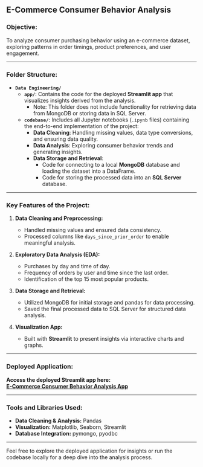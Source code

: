 ## **E-Commerce Consumer Behavior Analysis**  

### **Objective:**  
To analyze consumer purchasing behavior using an e-commerce dataset, exploring patterns in order timings, product preferences, and user engagement.

---

### **Folder Structure:**  

- **`Data Engineering/`**  
  - **`app/`**: Contains the code for the deployed **Streamlit app** that visualizes insights derived from the analysis.  
    - Note: This folder does not include functionality for retrieving data from MongoDB or storing data in SQL Server.  
  - **`codebase/`**: Includes all Jupyter notebooks (`.ipynb` files) containing the end-to-end implementation of the project:  
    - **Data Cleaning**: Handling missing values, data type conversions, and ensuring data quality.  
    - **Data Analysis**: Exploring consumer behavior trends and generating insights.  
    - **Data Storage and Retrieval**:  
      - Code for connecting to a local **MongoDB** database and loading the dataset into a DataFrame.  
      - Code for storing the processed data into an **SQL Server** database.  

---

### **Key Features of the Project:**  

1. **Data Cleaning and Preprocessing:**  
   - Handled missing values and ensured data consistency.  
   - Processed columns like `days_since_prior_order` to enable meaningful analysis.  

2. **Exploratory Data Analysis (EDA):**  
   - Purchases by day and time of day.  
   - Frequency of orders by user and time since the last order.  
   - Identification of the top 15 most popular products.  

3. **Data Storage and Retrieval:**  
   - Utilized MongoDB for initial storage and pandas for data processing.  
   - Saved the final processed data to SQL Server for structured data analysis.  

4. **Visualization App:**  
   - Built with **Streamlit** to present insights via interactive charts and graphs.  

---

### **Deployed Application:**  

**Access the deployed Streamlit app here:**  
[**E-Commerce Consumer Behavior Analysis App**](https://your-deployed-app-link.com)  

---

### **Tools and Libraries Used:**  

- **Data Cleaning & Analysis:** Pandas  
- **Visualization:** Matplotlib, Seaborn, Streamlit  
- **Database Integration:** pymongo, pyodbc  

---

Feel free to explore the deployed application for insights or run the codebase locally for a deep dive into the analysis process.